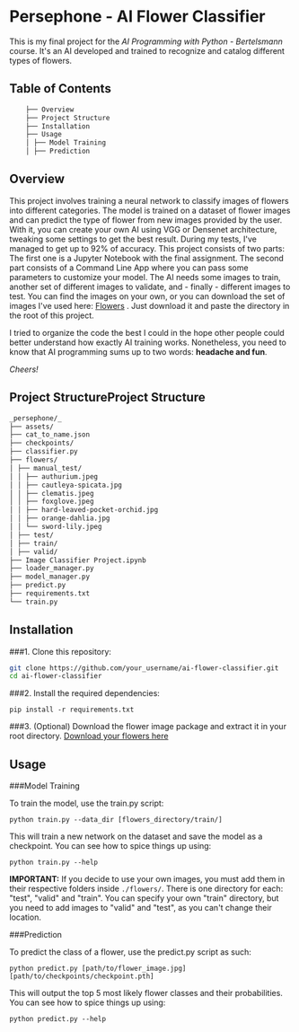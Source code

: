 # Persephone - AI Flower Classifier

This is my final project for the _AI Programming with Python - Bertelsmann_ course. It's an AI developed and trained to recognize and catalog different types of flowers.

## Table of Contents
```bash
    ├── Overview
    ├── Project Structure
    ├── Installation
    ├── Usage
    │ ├── Model Training
    │ ├── Prediction
```
## Overview

This project involves training a neural network to classify images of flowers into different categories. The model is trained on a dataset of flower images and can predict the type of flower from new images provided by the user. With it, you can create your own AI using VGG or Densenet architecture, tweaking some settings to get the best result. During my tests, I've managed to get up to 92% of accuracy.
This project consists of two parts: The first one is a Jupyter Notebook with the final assignment. The second part consists of a Command Line App where you can pass some parameters to customize your model.
The AI needs some images to train, another set of different images to validate, and - finally - different images to test. You can find the images on your own, or you can download the set of images I've used here: [Flowers](https://drive.google.com/file/d/17D5HcQd9XaPKQUxjJT8sKsOoo4XkOcOr/view?usp=sharing "Flowers") .
Just download it and paste the directory in the root of this project.

I tried to organize the code the best I could in the hope other people could better understand how exactly AI training works. Nonetheless, you need to know that AI programming sums up to two words: **headache and fun**.

_Cheers!_

## Project StructureProject Structure

```bash
_persephone/_
├── assets/
├── cat_to_name.json
├── checkpoints/
├── classifier.py
├── flowers/
│ ├── manual_test/
│ │ ├── authurium.jpeg
│ │ ├── cautleya-spicata.jpg
│ │ ├── clematis.jpeg
│ │ ├── foxglove.jpeg
│ │ ├── hard-leaved-pocket-orchid.jpg
│ │ ├── orange-dahlia.jpg
│ │ └── sword-lily.jpeg
│ ├── test/
│ ├── train/
│ ├── valid/
├── Image Classifier Project.ipynb
├── loader_manager.py
├── model_manager.py
├── predict.py
├── requirements.txt
└── train.py
```

## Installation

###1. Clone this repository:

```bash
git clone https://github.com/your_username/ai-flower-classifier.git
cd ai-flower-classifier
```

###2. Install the required dependencies:

```
pip install -r requirements.txt
```

###3. (Optional) Download the flower image package and extract it in your root directory.
[Download your flowers here](https://drive.google.com/file/d/17D5HcQd9XaPKQUxjJT8sKsOoo4XkOcOr/view?usp=sharing "Flowers")

## Usage

###Model Training

To train the model, use the train.py script:

```
python train.py --data_dir [flowers_directory/train/]
```

This will train a new network on the dataset and save the model as a checkpoint. You can see how to spice things up using:

```
python train.py --help
```

**IMPORTANT:** If you decide to use your own images, you must add them in their respective folders inside `./flowers/`. There is one directory for each: "test", "valid" and "train". You can specify your own "train" directory, but you need to add images to "valid" and "test", as you can't change their location.

###Prediction

To predict the class of a flower, use the predict.py script as such:

```
python predict.py [path/to/flower_image.jpg] [path/to/checkpoints/checkpoint.pth]
```

This will output the top 5 most likely flower classes and their probabilities. You can see how to spice things up using:

```
python predict.py --help
```
